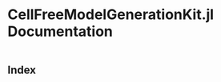 # CellFreeModelGenerationKit.jl Documentation

```@contents
```



## Index

```@index
```

```@autodoc
```

```@docs
```
